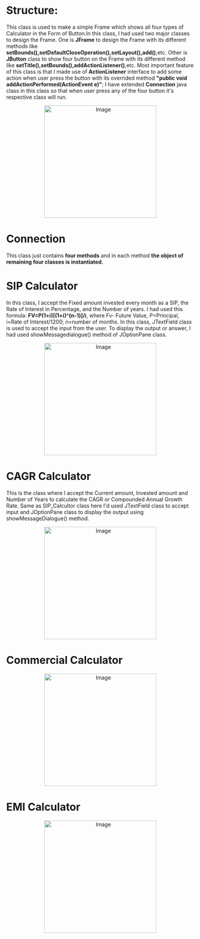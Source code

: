 # Structure:
This class is used to make a simple Frame which shows all four types of Calculator in the Form of Button.In this class, I had used two major classes to design the Frame. One is **JFrame** to design the Frame with its different methods like **setBounds(),setDefaultCloseOperation(),setLayout(),add()**,etc. Other is **JButton** class to show four button on the Frame with its different method like **setTitle(),setBounds(),addActionListener()**,etc. Most important feature of this class is that I made use of **ActionListener** interface to add some action when user press the button with its overrided method **"public void addActionPerformed(ActionEvent e)"**; I have extended **Connection** java class in this class so that when user press any of the four button it's respective class will run.
   <p align="center">
     <img src="https://github.com/user-attachments/assets/9c9aebbd-5a16-4788-b710-7754a8d3f8eb" alt="Image" width="300"/>
   </p>

# Connection
This class just contains **four methods** and in each method **the object of remaining four classes is instantiated.** 

# SIP Calculator
In this class, I accept the Fixed amount invested every month as a SIP, the Rate of Interest in Percentage, and the Number of years. I had used this formula:
**FV=P(1+i)[(1+i)^(n-1)]/i**, where Fv- Future Value, P=Principal, i=Rate of Interest/1200; n=number of months. In this class, JTextField class is used to accept the input from the user. To display the output or answer, I had used showMessagedialogue() method of JOptionPane class.
   <p align="center">
     <img src="https://github.com/user-attachments/assets/0e58911c-38fc-4183-a1b1-5226b2085059" alt="Image" width="300"/>
   </p>

# CAGR Calculator
This is the class where I accept the Current amount, Invested amount and Number of Years to calculate the CAGR or Compounded Annual Growth Rate. Same as SIP_Calcultor class here I'd used JTextField class to accept input and JOptionPane class to display the output using showMessageDialogue() method. 
   <p align="center">
     <img src="https://github.com/user-attachments/assets/e60ec649-f1a6-43de-9408-d3a1af2f1130" alt="Image" width="300"/>
   </p>

# Commercial Calculator
   <p align="center">
     <img src="https://github.com/user-attachments/assets/04a6976b-91a8-4591-9a9f-b361c6ee67b1" alt="Image" width="300"/>
   </p>


# EMI Calculator
   <p align="center">
     <img src="https://github.com/user-attachments/assets/1c68cf5d-1390-459e-88fd-95dcbb1ff76b" alt="Image" width="300"/>
   </p>
